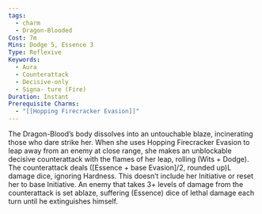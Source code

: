 ```yaml
---
tags:
  - charm
  - Dragon-Blooded
Cost: 7m
Mins: Dodge 5, Essence 3
Type: Reflexive
Keywords:
  - Aura
  - Counterattack
  - Decisive-only
  - Signa- ture (Fire)
Duration: Instant
Prerequisite Charms:
  - "[[Hopping Firecracker Evasion]]"
---
```

The Dragon-Blood’s body dissolves into an untouchable blaze, incinerating those who dare strike her. When she uses Hopping Firecracker Evasion to leap away from an enemy at close range, she makes an unblockable decisive counterattack with the flames of her leap, rolling (Wits + Dodge). The counterattack deals ([Essence + base Evasion]/2, rounded up)L damage dice, ignoring Hardness. This doesn’t include her Initiative or reset her to base Initiative. An enemy that takes 3+ levels of damage from the counterattack is set ablaze, suffering (Essence) dice of lethal damage each turn until he extinguishes himself.